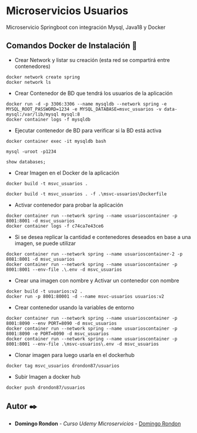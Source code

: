 # Microservicios Usuarios

Microservicio Springboot con integración Mysql, Java18 y Docker

## Comandos Docker de Instalación 🔧

- Crear Network y listar su creación (esta red se compartirá entre contenedores)
```
docker network create spring
docker network ls
```
- Crear Contenedor de BD que tendrá los usuarios de la aplicación
```
docker run -d -p 3306:3306 --name mysqldb --network spring -e MYSQL_ROOT_PASSWORD=1234 -e MYSQL_DATABASE=msvc_usuarios -v data-mysql:/var/lib/mysql mysql:8
docker container logs -f mysqldb
```
- Ejecutar contenedor de BD para verificar si la BD está activa
```
docker container exec -it mysqldb bash

mysql -uroot -p1234

show databases;
```

- Crear Imagen en el Docker de la aplicación
```
docker build -t msvc_usuarios .

docker build -t msvc_usuarios . -f .\msvc-usuarios\Dockerfile
```

- Activar contenedor para probar la aplicación
```
docker container run --network spring --name usuarioscontainer -p 8001:8001 -d msvc_usuarios
docker container logs -f c74ca7e43ce6
```

- Si se desea replicar la cantidad e contenedores deseados en base a una imagen, se puede utilizar
```
docker container run --network spring --name usuarioscontainer-2 -p 8081:8001 -d msvc_usuarios
docker container run --network spring --name usuarioscontainer -p 8001:8001 --env-file .\.env -d msvc_usuarios
```

- Crear una imagen con nombre y Activar un contenedor con nombre
```
docker build -t usuarios:v2 .
docker run -p 8001:80001 -d --name msvc-usuarios usuarios:v2
```

- Crear contenedor usando la variables de entorno
```
docker container run --network spring --name usuarioscontainer -p 8001:8090 --env PORT=8090 -d msvc_usuarios
docker container run --network spring --name usuarioscontainer -p 8001:8090 -e PORT=8090 -d msvc_usuarios
docker container run --network spring --name usuarioscontainer -p 8001:8001 --env-file .\msvc-usuarios\.env -d msvc_usuarios
```

- Clonar imagen para luego usarla en el dockerhub
```
docker tag msvc_usuarios drondon87/usuarios
```

- Subir Imagen a docker hub
```
docker push drondon87/usuarios
```

## Autor ✒️

* **Domingo Rondon** - *Curso Udemy Microservicios* - [Domingo Rondon](https://github.com/drondon87)